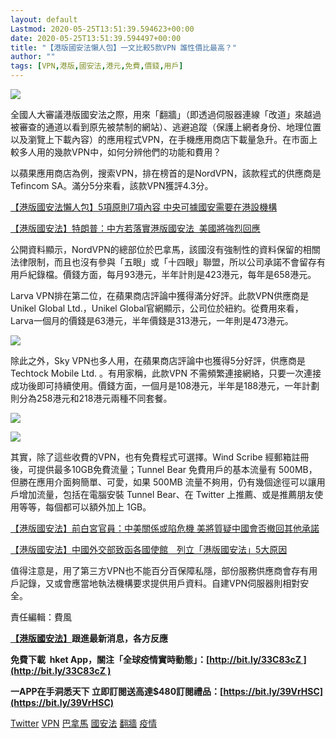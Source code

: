 ```yaml
---
layout: default
Lastmod: 2020-05-25T13:51:39.594623+00:00
date: 2020-05-25T13:51:39.594497+00:00
title: "【港版國安法懶人包】一文比較5款VPN 誰性價比最高？"
author: ""
tags: [VPN,港版,國安法,港元,免費,價錢,用戶]
---
```


 ![](https://images.weserv.nl/?url=https%3A//static01-proxy.hket.com/res/v3/image/content/2650000/2650257/6_1024.png) 

全國人大審議港版國安法之際，用來「翻牆」（即透過伺服器連線「改道」來越過被審查的通道以看到原先被禁制的網站）、逃避追蹤（保護上網者身份、地理位置以及瀏覽上下載內容）的應用程式VPN，在手機應用商店下載量急升。在市面上較多人用的幾款VPN中，如何分辨他們的功能和費用？

以蘋果應用商店為例，搜索VPN，排在榜首的是NordVPN，該款程式的供應商是Tefincom SA。滿分5分來看，該款VPN獲評4.3分。

[【港版國安法懶人包】5項原則7項內容 中央可據國安需要在港設機構](https://china.hket.com/article/2650161/?lcc=ac)

[【港版國安法】特朗普：中方若落實港版國安法  美國將強烈回應](https://china.hket.com/article/2649910/?lcc=ac)

公開資料顯示，NordVPN的總部位於巴拿馬，該國沒有強制性的資料保留的相關法律限制，而且也沒有參與「五眼」或「十四眼」聯盟，所以公司承諾不會留存有用戶紀錄檔。價錢方面，每月93港元，半年計則是423港元，每年是658港元。

Larva VPN排在第二位，在蘋果商店評論中獲得滿分好評。此款VPN供應商是Unikel Global Ltd.，Unikel Global官網顯示，公司位於紐約。從費用來看，Larva一個月的價錢是63港元，半年價錢是313港元，一年則是473港元。

 ![](https://images.weserv.nl/?url=https%3A//static01-proxy.hket.com/res/v3/image/content/2650000/2650257/larva_1024.jpg) 

除此之外，Sky VPN也多人用，在蘋果商店評論中也獲得5分好評，供應商是Techtock Mobile Ltd. 。有用家稱，此款VPN 不需頻繁連接網絡，只要一次連接成功後即可持續使用。價錢方面，一個月是108港元，半年是188港元，一年計劃則分為258港元和218港元兩種不同套餐。

 ![](https://images.weserv.nl/?url=https%3A//static01-proxy.hket.com/res/v3/image/content/2650000/2650257/sky1_1024.jpg) 

 ![](https://images.weserv.nl/?url=https%3A//static01-proxy.hket.com/res/v3/image/content/2650000/2650257/11_1024.jpg) 

其實，除了這些收費的VPN，也有免費程式可選擇。Wind Scribe 經郵箱註冊後，可提供最多10GB免費流量；Tunnel Bear 免費用戶的基本流量有 500MB，但勝在應用介面夠簡單、可愛，如果 500MB 流量不夠用，仍有幾個途徑可以讓用戶增加流量，包括在電腦安裝 Tunnel Bear、在 Twitter 上推薦、或是推薦朋友使用等等，每個都可以額外加上 1GB。

[【港版國安法】前白宮官員：中美關係或陷危機 美將質疑中國會否撤回其他承諾](https://china.hket.com/article/2650190/?lcc=ac)

[【港版國安法】中國外交部致函各國使館　列立「港版國安法」5大原因](https://china.hket.com/article/2650122/?lcc=ac)

值得注意是，用了第三方VPN也不能百分百保障私隱，部份服務供應商會存有用戶記錄，又或會應當地執法機構要求提供用戶資料。自建VPN伺服器則相對安全。

責任編輯：費風

**[【港版國安法】](https://bit.ly/2WTp8NN)跟進最新消息，各方反應**

**免費下載  hket App，關注「全球疫情實時動態」：[http://bit.ly/33C83cZ ](http://bit.ly/33C83cZ )**

**一APP在手洞悉天下 立即訂閱送高達$480訂閱禮品：[https://bit.ly/39VrHSC](https://bit.ly/39VrHSC)**

[Twitter](https://service.hket.com/search/result?dis=contenttagid&keyword=1770&tag=Twitter&articleid=2650257&mtc=30039) [VPN](https://service.hket.com/search/result?dis=contenttagid&keyword=2728&tag=VPN&articleid=2650257&mtc=30039) [巴拿馬](https://service.hket.com/search/result?dis=contenttagid&keyword=8127&tag=%E5%B7%B4%E6%8B%BF%E9%A6%AC&articleid=2650257&mtc=30039) [國安法](https://service.hket.com/search/result?dis=contenttagid&keyword=20635&tag=%E5%9C%8B%E5%AE%89%E6%B3%95&articleid=2650257&mtc=30039) [翻牆](https://service.hket.com/search/result?dis=contenttagid&keyword=11802&tag=%E7%BF%BB%E7%89%86&articleid=2650257&mtc=30039) [疫情](https://service.hket.com/search/result?dis=contenttagid&keyword=17951&tag=%E7%96%AB%E6%83%85&articleid=2650257&mtc=30039)


